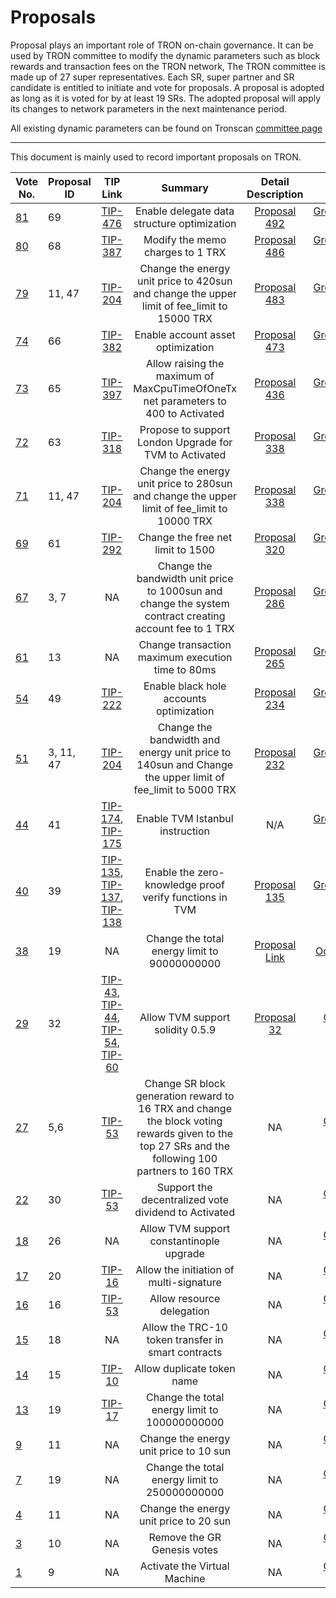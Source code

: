 # Proposals

Proposal plays an important role of TRON on-chain governance. It can be used by TRON committee to modify the dynamic parameters such as block rewards and transaction fees on the TRON network, The TRON committee is made up of 27 super representatives. Each SR, super partner and SR candidate is entitled to initiate and vote for proposals. A proposal is adopted as long as it is voted for by at least 19 SRs. The adopted proposal will apply its changes to network parameters in the next maintenance period.

All existing dynamic parameters can be found on Tronscan [committee page](https://tronscan.io/#/sr/committee)

****

This document is mainly used to record important proposals on TRON.

| Vote No.                                 | Proposal ID |                                                                                                                                        TIP Link                                                                                                                                        |                                                                      Summary                                                                       |                                                      Detail Description                                                      |                                         Mainnet Version                                         | Status | Effective time
|------------------------------------------|-------------|:--------------------------------------------------------------------------------------------------------------------------------------------------------------------------------------------------------------------------------------------------------------------------------------:|:--------------------------------------------------------------------------------------------------------------------------------------------------:|:----------------------------------------------------------------------------------------------------------------------------:|:-----------------------------------------------------------------------------------------------:| :----: | :----: | 
| [81](https://tronscan.org/#/proposal/81) | 69          |                                                                                                         [TIP-476](https://github.com/tronprotocol/tips/blob/master/tip-476.md)                                                                                                         |                                                    Enable delegate data structure optimization                                                     |                               [Proposal 492](https://github.com/tronprotocol/tips/issues/492)                                | [GreatVoyage-v4.6.0](https://github.com/tronprotocol/java-tron/releases/tag/GreatVoyage-v4.6.0) |EFFECTIVE|2022-12-30 
| [80](https://tronscan.org/#/proposal/80) | 68          |                                                                                                         [TIP-387](https://github.com/tronprotocol/tips/blob/master/tip-387.md)                                                                                                         |                                                         Modify the memo charges to 1  TRX                                                          |                               [Proposal 486](https://github.com/tronprotocol/tips/issues/486)                                | [GreatVoyage-v4.6.0](https://github.com/tronprotocol/java-tron/releases/tag/GreatVoyage-v4.6.0) |EFFECTIVE|2022-12-16 
| [79](https://tronscan.org/#/proposal/79) | 11, 47      |                                                                                                         [TIP-204](https://github.com/tronprotocol/tips/blob/master/tip-204.md)                                                                                                         |                            Change the energy unit price to 420sun and change the upper limit of fee_limit to 15000 TRX                             |                               [Proposal 483](https://github.com/tronprotocol/tips/issues/483)                                | [GreatVoyage-v4.6.0](https://github.com/tronprotocol/java-tron/releases/tag/GreatVoyage-v4.6.0) |EFFECTIVE|2022-12-04 
| [74](https://tronscan.org/#/proposal/74) | 66          |                                                                                                         [TIP-382](https://github.com/tronprotocol/tips/blob/master/tip-382.md)                                                                                                         |                                                         Enable account asset optimization                                                          |                               [Proposal 473](https://github.com/tronprotocol/tips/issues/473)                                | [GreatVoyage-v4.5.2](https://github.com/tronprotocol/java-tron/releases/tag/GreatVoyage-v4.5.2) |EFFECTIVE|2022-11-18
| [73](https://tronscan.org/#/proposal/73) | 65          |                                                                                                         [TIP-397](https://github.com/tronprotocol/tips/blob/master/tip-397.md)                                                                                                         |                                 Allow raising the maximum of MaxCpuTimeOfOneTx net parameters to 400 to Activated                                  |                               [Proposal 436](https://github.com/tronprotocol/tips/issues/436)                                | [GreatVoyage-v4.5.1](https://github.com/tronprotocol/java-tron/releases/tag/GreatVoyage-v4.5.1) |EFFECTIVE|2022-08-05
| [72](https://tronscan.org/#/proposal/72) | 63          |                                                                                                         [TIP-318](https://github.com/tronprotocol/tips/blob/master/tip-318.md)                                                                                                         |                                               Propose to support London Upgrade for TVM to Activated                                               |                               [Proposal 338](https://github.com/tronprotocol/tips/issues/380)                                | [GreatVoyage-v4.4.4](https://github.com/tronprotocol/java-tron/releases/tag/GreatVoyage-v4.4.4) |EFFECTIVE|2022-03-18
| [71](https://tronscan.org/#/proposal/71) | 11, 47      |                                                                                                         [TIP-204](https://github.com/tronprotocol/tips/blob/master/tip-204.md)                                                                                                         |                            Change the energy unit price to 280sun and change the upper limit of fee_limit to 10000 TRX                             |                               [Proposal 338](https://github.com/tronprotocol/tips/issues/338)                                | [GreatVoyage-v4.4.1](https://github.com/tronprotocol/java-tron/releases/tag/GreatVoyage-v4.4.1) |EFFECTIVE|2021-10-28
| [69](https://tronscan.org/#/proposal/69) | 61          |                                                                                                         [TIP-292](https://github.com/tronprotocol/tips/blob/master/tip-292.md)                                                                                                         |                                                         Change the free net limit to 1500                                                          |                               [Proposal 320](https://github.com/tronprotocol/tips/issues/320)                                | [GreatVoyage-v4.3.0](https://github.com/tronprotocol/java-tron/releases/tag/GreatVoyage-v4.3.0) |EFFECTIVE|2021-09-03
| [67](https://tronscan.org/#/proposal/67) | 3, 7        |                                                                                                                                           NA                                                                                                                                           |                      Change the bandwidth unit price to 1000sun and change the system contract creating account fee to 1 TRX                       |                               [Proposal 286](https://github.com/tronprotocol/tips/issues/286)                                | [GreatVoyage-v4.2.2](https://github.com/tronprotocol/java-tron/releases/tag/GreatVoyage-v4.2.2) |EFFECTIVE|2021-07-26
| [61](https://tronscan.org/#/proposal/61) | 13          |                                                                                                                                           NA                                                                                                                                           |                                                 Change transaction maximum execution time to 80ms                                                  |                               [Proposal 265](https://github.com/tronprotocol/tips/issues/265)                                | [GreatVoyage-v4.2.0](https://github.com/tronprotocol/java-tron/releases/tag/GreatVoyage-v4.2.0) |EFFECTIVE|2021-05-10
| [54](https://tronscan.org/#/proposal/54) | 49          |                                                                                                               [TIP-222](https://github.com/tronprotocol/tips/issues/222)                                                                                                               |                                                      Enable black hole accounts optimization                                                       |                               [Proposal 234](https://github.com/tronprotocol/tips/issues/234)                                | [GreatVoyage-v4.1.2](https://github.com/tronprotocol/java-tron/releases/tag/GreatVoyage-v4.1.2) |EFFECTIVE|2021-03-08
| [51](https://tronscan.org/#/proposal/51) | 3, 11, 47   |                                                                                                         [TIP-204](https://github.com/tronprotocol/tips/blob/master/tip-204.md)                                                                                                         |                      Change the bandwidth and energy unit price to 140sun and Change the upper limit of fee_limit to 5000 TRX                      |                               [Proposal 232](https://github.com/tronprotocol/tips/issues/232)                                | [GreatVoyage-v4.1.2](https://github.com/tronprotocol/java-tron/releases/tag/GreatVoyage-v4.1.2) |EFFECTIVE|2021-02-11
| [44](https://tronscan.org/#/proposal/44) | 41          |                                                                     [TIP-174](https://github.com/tronprotocol/tips/blob/master/tip-174.md), [TIP-175](https://github.com/tronprotocol/tips/blob/master/tip-175.md)                                                                     |                                                          Enable TVM Istanbul instruction                                                           |                               N/A                                | [GreatVoyage-v4.1.1](https://github.com/tronprotocol/java-tron/releases/tag/GreatVoyage-v4.1.1) |EFFECTIVE|2020-11-16
| [40](https://tronscan.org/#/proposal/40) | 39          |                                                        [TIP-135](https://github.com/tronprotocol/tips/blob/master/tip-135.md), [TIP-137](https://github.com/tronprotocol/tips/blob/master/tip-137.md),  [TIP-138](https://github.com/tronprotocol/tips/blob/master/tip-138.md)                                                        |                                              Enable the zero-knowledge proof verify functions in TVM                                               |                               [Proposal 135](https://github.com/tronprotocol/tips/issues/135)                                | [GreatVoyage-v4.0.1](https://github.com/tronprotocol/java-tron/releases/tag/GreatVoyage-v4.0.1) |EFFECTIVE|2020-08-14
| [38](https://tronscan.org/#/proposal/38) | 19          |                                                                                                                                           NA                                                                                                                                           |                                                    Change the total energy limit to 90000000000                                                    | [Proposal Link](https://docs.google.com/document/d/1Oc-YMxKFbzRWrU9eL18I7aqMnYbau2ZWtoUmWYDOs2o/edit#heading=h.5k3xzo79g6w0) |       [Odyssey-3.7](https://github.com/tronprotocol/java-tron/releases/tag/Odyssey-v3.7)        |EFFECTIVE|2020-02-24
| [29](https://tronscan.org/#/proposal/29) | 32          | [TIP-43](https://github.com/tronprotocol/tips/blob/master/tip-43.md), [TIP-44](https://github.com/tronprotocol/tips/blob/master/tip-44.md), [TIP-54](https://github.com/tronprotocol/tips/blob/master/tip-54.md), [TIP-60](https://github.com/tronprotocol/tips/blob/master/tip-60.md) |                                                          Allow TVM support solidity 0.5.9                                                          |                   [Proposal 32](https://github.com/tronprotocol/tips/blob/master/proposal/proposal-32.md)                    |     [Odyssey-3.6.6](https://github.com/tronprotocol/java-tron/releases/tag/Odyssey-v3.6.6)      |EFFECTIVE|2020-02-24
| [27](https://tronscan.org/#/proposal/27) | 5,6         |                                                                                                          [TIP-53](https://github.com/tronprotocol/tips/blob/master/tip-53.md)                                                                                                          | Change SR block generation reward to 16 TRX and change the block voting rewards given to the top 27 SRs and the following 100 partners to 160  TRX |                                                              NA                                                              |     [Odyssey-3.6.5](https://github.com/tronprotocol/java-tron/releases/tag/Odyssey-v3.6.5)      |EFFECTIVE|2019-11-05
| [22](https://tronscan.org/#/proposal/22) | 30          |                                                                                                          [TIP-53](https://github.com/tronprotocol/tips/blob/master/tip-53.md)                                                                                                          |                                                Support the decentralized vote dividend to Activated                                                |                                                              NA                                                              |     [Odyssey-3.6.5](https://github.com/tronprotocol/java-tron/releases/tag/Odyssey-v3.6.5)      |EFFECTIVE|2019-10-31
| [18](https://tronscan.org/#/proposal/18) | 26          |                                                                                                                                           NA                                                                                                                                           |                                                      Allow TVM support constantinople upgrade                                                      |                                                              NA                                                              |     [Odyssey-3.6.0](https://github.com/tronprotocol/java-tron/releases/tag/Odyssey-v3.6.0)      |EFFECTIVE|2019-07-08
| [17](https://tronscan.org/#/proposal/17) | 20          |                                                                                                          [TIP-16](https://github.com/tronprotocol/tips/blob/master/tip-16.md)                                                                                                          |                                                      Allow the initiation of multi-signature                                                       |                                                              NA                                                              |   [Odyssey-3.5.0.1](https://github.com/tronprotocol/java-tron/releases/tag/Odyssey-v3.5.0.1)    |EFFECTIVE|2019-03-21
| [16](https://tronscan.org/#/proposal/16) | 16          |                                                                                                          [TIP-53](https://github.com/tronprotocol/tips/blob/master/tip-53.md)                                                                                                          |                                                             Allow resource delegation                                                              |                                                              NA                                                              |     [Odyssey-3.2.4](https://github.com/tronprotocol/java-tron/releases/tag/Odyssey-v3.2.4)      |EFFECTIVE|2019-01-17
| [15](https://tronscan.org/#/proposal/15) | 18          |                                                                                                                                           NA                                                                                                                                           |                                                 Allow the TRC-10 token transfer in smart contracts                                                 |                                                              NA                                                              |     [Odyssey-3.2.3](https://github.com/tronprotocol/java-tron/releases/tag/Odyssey-v3.2.3)      |EFFECTIVE|2019-01-11
| [14](https://tronscan.org/#/proposal/14) | 15          |                                                                                                          [TIP-10](https://github.com/tronprotocol/tips/blob/master/tip-10.md)                                                                                                          |                                                             Allow duplicate token name                                                             |                                                              NA                                                              |     [Odyssey-3.2.3](https://github.com/tronprotocol/java-tron/releases/tag/Odyssey-v3.2.3)      |EFFECTIVE|2019-01-05
| [13](https://tronscan.org/#/proposal/13) | 19          |                                                                                                          [TIP-17](https://github.com/tronprotocol/tips/blob/master/tip-17.md)                                                                                                          |                                                   Change the total energy limit to 100000000000                                                    |                                                              NA                                                              |     [Odyssey-3.2.3](https://github.com/tronprotocol/java-tron/releases/tag/Odyssey-v3.2.3)      |EFFECTIVE|2018-12-30
| [9](https://tronscan.org/#/proposal/9)   | 11          |                                                                                                                                           NA                                                                                                                                           |                                                       Change the energy unit price to 10 sun                                                       |                                                              NA                                                              |   [Odyssey-3.2.1.2](https://github.com/tronprotocol/java-tron/releases/tag/Odyssey-v3.2.1.2)    |EFFECTIVE|2018-12-14
| [7](https://tronscan.org/#/proposal/7)   | 19          |                                                                                                                                           NA                                                                                                                                           |                                                   Change the total energy limit to 250000000000                                                    |                                                              NA                                                              |   [Odyssey-3.2.1.2](https://github.com/tronprotocol/java-tron/releases/tag/Odyssey-v3.2.1.2)    |EFFECTIVE|2018-12-10
| [4](https://tronscan.org/#/proposal/4)   | 11          |                                                                                                                                           NA                                                                                                                                           |                                                       Change the energy unit price to 20 sun                                                       |                                                              NA                                                              |     [Odyssey-3.1.3](https://github.com/tronprotocol/java-tron/releases/tag/Odyssey-v3.1.3)      |EFFECTIVE|2018-11-19
| [3](https://tronscan.org/#/proposal/3)   | 10          |                                                                                                                                           NA                                                                                                                                           |                                                            Remove the GR Genesis votes                                                             |                                                              NA                                                              |     [Odyssey-3.1.3](https://github.com/tronprotocol/java-tron/releases/tag/Odyssey-v3.1.3)      |EFFECTIVE|2018-11-08
| [1](https://tronscan.org/#/proposal/1)   | 9           |                                                                                                                                           NA                                                                                                                                           |                                                            Activate the Virtual Machine                                                            |                                                              NA                                                              |     [Odyssey-3.1.1](https://github.com/tronprotocol/java-tron/releases/tag/Odyssey-v3.1.1)      |EFFECTIVE|2018-10-11
